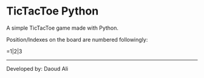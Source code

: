 # TicTacToe Python
 
A simple TicTacToe game made with Python. 

Position/Indexes on the board are numbered followingly: 

=1|2|3
 ____
    
Developed by: Daoud Ali
